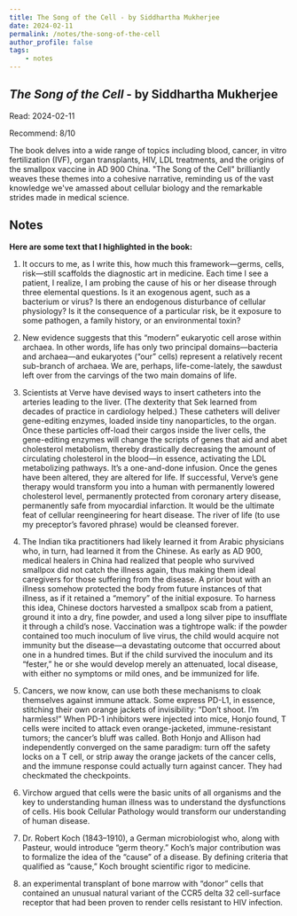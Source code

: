 ```yaml
---
title: The Song of the Cell - by Siddhartha Mukherjee
date: 2024-02-11
permalink: /notes/the-song-of-the-cell
author_profile: false
tags:
    - notes
---
```


## *The Song of the Cell* - by Siddhartha Mukherjee

Read: 2024-02-11

Recommend: 8/10

The book delves into a wide range of topics including blood, cancer, in vitro fertilization (IVF), organ transplants, HIV, LDL treatments, and the origins of the smallpox vaccine in AD 900 China. "The Song of the Cell" brilliantly weaves these themes into a cohesive narrative, reminding us of the vast knowledge we've amassed about cellular biology and the remarkable strides made in medical science.


## Notes

**Here are some text that I highlighted in the book:** 

1. It occurs to me, as I write this, how much this framework—germs, cells, risk—still scaffolds the diagnostic art in medicine. Each time I see a patient, I realize, I am probing the cause of his or her disease through three elemental questions. Is it an exogenous agent, such as a bacterium or virus? Is there an endogenous disturbance of cellular physiology? Is it the consequence of a particular risk, be it exposure to some pathogen, a family history, or an environmental toxin?

1. New evidence suggests that this “modern” eukaryotic cell arose within archaea. In other words, life has only two principal domains—bacteria and archaea—and eukaryotes (“our” cells) represent a relatively recent sub-branch of archaea. We are, perhaps, life-come-lately, the sawdust left over from the carvings of the two main domains of life.

1. Scientists at Verve have devised ways to insert catheters into the arteries leading to the liver. (The dexterity that Sek learned from decades of practice in cardiology helped.) These catheters will deliver gene-editing enzymes, loaded inside tiny nanoparticles, to the organ. Once these particles off-load their cargos inside the liver cells, the gene-editing enzymes will change the scripts of genes that aid and abet cholesterol metabolism, thereby drastically decreasing the amount of circulating cholesterol in the blood—in essence, activating the LDL metabolizing pathways. It’s a one-and-done infusion. Once the genes have been altered, they are altered for life. If successful, Verve’s gene therapy would transform you into a human with permanently lowered cholesterol level, permanently protected from coronary artery disease, permanently safe from myocardial infarction. It would be the ultimate feat of cellular reengineering for heart disease. The river of life (to use my preceptor’s favored phrase) would be cleansed forever.

1. The Indian tika practitioners had likely learned it from Arabic physicians who, in turn, had learned it from the Chinese. As early as AD 900, medical healers in China had realized that people who survived smallpox did not catch the illness again, thus making them ideal caregivers for those suffering from the disease. A prior bout with an illness somehow protected the body from future instances of that illness, as if it retained a “memory” of the initial exposure. To harness this idea, Chinese doctors harvested a smallpox scab from a patient, ground it into a dry, fine powder, and used a long silver pipe to insufflate it through a child’s nose. Vaccination was a tightrope walk: if the powder contained too much inoculum of live virus, the child would acquire not immunity but the disease—a devastating outcome that occurred about one in a hundred times. But if the child survived the inoculum and its “fester,” he or she would develop merely an attenuated, local disease, with either no symptoms or mild ones, and be immunized for life.

1. Cancers, we now know, can use both these mechanisms to cloak themselves against immune attack. Some express PD-L1, in essence, stitching their own orange jackets of invisibility: “Don’t shoot. I’m harmless!” When PD-1 inhibitors were injected into mice, Honjo found, T cells were incited to attack even orange-jacketed, immune-resistant tumors; the cancer’s bluff was called. Both Honjo and Allison had independently converged on the same paradigm: turn off the safety locks on a T cell, or strip away the orange jackets of the cancer cells, and the immune response could actually turn against cancer. They had checkmated the checkpoints.

1. Virchow argued that cells were the basic units of all organisms and the key to understanding human illness was to understand the dysfunctions of cells. His book Cellular Pathology would transform our understanding of human disease.

1. Dr. Robert Koch (1843–1910), a German microbiologist who, along with Pasteur, would introduce “germ theory.” Koch’s major contribution was to formalize the idea of the “cause” of a disease. By defining criteria that qualified as “cause,” Koch brought scientific rigor to medicine.

1. an experimental transplant of bone marrow with “donor” cells that contained an unusual natural variant of the CCR5 delta 32 cell-surface receptor that had been proven to render cells resistant to HIV infection. 

